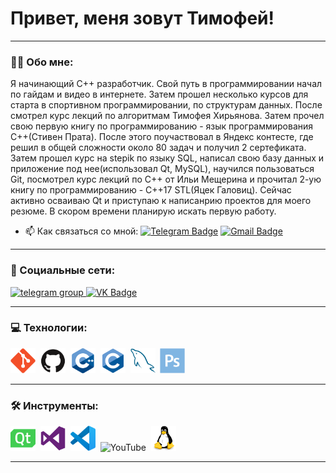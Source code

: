 
# Привет, меня зовут Тимофей!

---

### :man_technologist: Обо мне:

Я начинающий С++ разработчик. Свой путь в программировании начал по гайдам и видео в интернете. Затем прошел несколько курсов для старта в спортивном программировании, по структурам данных. После смотрел курс лекций по алгоритмам Тимофея Хирьянова. Затем прочел свою первую книгу по программированию - язык программирования С++(Стивен Прата). После этого поучаствовал в Яндекс контесте, где решил в общей сложности около 80 задач и получил 2 сертефиката. Затем прошел курс на stepik по языку SQL, написал свою базу данных и приложение под нее(использовал Qt, MySQL), научился пользоваться Git, посмотрел курс лекций по С++ от Ильи Мещерина и прочитал 2-ую книгу по программированию - С++17 STL(Яцек Галовиц). Сейчас активно осваиваю Qt и приступаю к написанрию проектов для моего резюме. В скором времени планирую искать первую работу.
- :mailbox: Как связаться со мной: [![Telegram Badge](https://img.shields.io/badge/-Ytay-blue?style=flat&logo=Telegram&logoColor=white)](https://t.me/Y_tay) [![Gmail Badge](https://img.shields.io/badge/-Gmail-red?style=flat&logo=Gmail&logoColor=white)](mailto:timofeykromach172@gmail.com)

---

### 🤝 Социальные сети:

  <div id="badges">
    <a href="https://t.me/Y_tay" target="_blank">
      <img src="https://cdn-icons-png.flaticon.com/512/2111/2111646.png" width="40" height="40" alt="telegram group" />
    </a>
    <a href="https://vk.com/tay_only_y" target="_blank">
      <img src="https://cdn-icons-png.flaticon.com/512/145/145813.png" width="40" height="40" alt="VK Badge"/>
    </a>
  </div>

---
### 💻 Технологии:

<div>
  <img src="https://github.com/devicons/devicon/blob/master/icons/git/git-original.svg" title="git" alt="git" width="40" height="40"/>&nbsp
  <img src="https://github.com/devicons/devicon/blob/master/icons/github/github-original.svg" title="github" alt="github" width="40" height="40"/>&nbsp
  <img src="https://github.com/devicons/devicon/blob/master/icons/cplusplus/cplusplus-original.svg" title="C++" alt="C++" width="40" height="40"/>&nbsp
  <img src="https://github.com/devicons/devicon/blob/master/icons/c/c-original.svg" title="C" alt="C" width="40" height="40"/>&nbsp
  <img src="https://github.com/devicons/devicon/blob/master/icons/mysql/mysql-original.svg" title="MySQL" alt="MySQL" width="40" height="40"/>&nbsp
  <img src="https://github.com/devicons/devicon/blob/master/icons/photoshop/photoshop-plain.svg" title="photoshop" alt="photoshop" width="40" height="40"/>&nbsp;
</div>

---

### 🛠 Инструменты:

<div>
  <img src="https://github.com/devicons/devicon/blob/master/icons/qt/qt-original.svg" title="Qt" alt="Qt" width="40" height="40"/>&nbsp;
  <img src="https://github.com/devicons/devicon/blob/master/icons/visualstudio/visualstudio-plain.svg" title="visualstudio" alt="visualstudio" width="40" height="40"/>&nbsp;
  <img src="https://github.com/devicons/devicon/blob/master/icons/vscode/vscode-original.svg" title="vscode" alt="vscode" width="40" height="40"/>&nbsp;
  <img src="https://upload.wikimedia.org/wikipedia/commons/9/9e/YouTube_Logo_%282013-2017%29.svg" title="YouTube" alt="YouTube" width="40" height="40"/>&nbsp;
  <img src="https://github.com/devicons/devicon/blob/master/icons/linux/linux-original.svg" title="linux" alt="linux" width="40" height="40"/>&nbsp;
</div>

---
